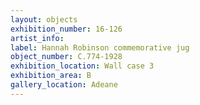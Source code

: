```yaml
---
layout: objects
exhibition_number: 16-126
artist_info: 
label: Hannah Robinson commemorative jug
object_number: C.774-1928
exhibition_location: Wall case 3
exhibition_area: B
gallery_location: Adeane 
---
```

